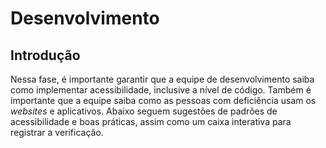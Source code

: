 # Desenvolvimento

## Introdução

Nessa fase, é importante garantir que a equipe de desenvolvimento saiba como implementar acessibilidade, inclusive a nível de código. Também é importante que a equipe saiba como as pessoas com deficiência usam os _websites_ e aplicativos. Abaixo seguem  sugestões de padrões de acessibilidade e boas práticas, assim como um caixa interativa para registrar a verificação.
